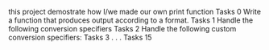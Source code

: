 this project demostrate how I/we made our own print function
Tasks 0
Write a function that produces output according to a format.
Tasks 1
Handle the following conversion specifiers
Tasks 2
Handle the following custom conversion specifiers:
Tasks 3
.
.
.
Tasks 15
